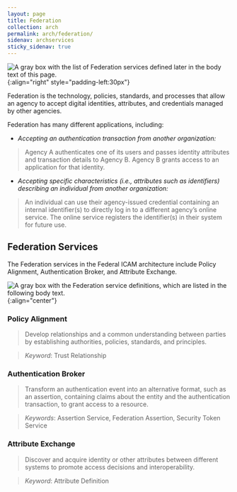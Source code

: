 ```yaml
---
layout: page
title: Federation
collection: arch
permalink: arch/federation/
sidenav: archservices
sticky_sidenav: true
---
```


![A gray box with the list of Federation services defined later in the body text of this page.]({{site.baseurl}}/assets/arch/services/FederationServices.png){:align="right" style="padding-left:30px"}

Federation is the technology, policies, standards, and processes that allow an agency to accept digital identities, attributes, and credentials managed by other agencies.

Federation has many different applications, including:

- *Accepting an authentication transaction from another organization:*

> Agency A authenticates one of its users and passes identity attributes and transaction details to Agency B. Agency B grants access to an application        for that identity.

- *Accepting specific characteristics (i.e., attributes such as identifiers) describing an individual from another organization:*

> An individual can use their agency-issued credential containing an internal identifier(s) to directly log in to a different agency’s online service. The    online service registers the identifier(s) in their system for future use.

## Federation Services
The Federation services in the Federal ICAM architecture include Policy Alignment, Authentication Broker, and Attribute Exchange.

![A gray box with the Federation service definitions, which are listed in the following body text.]({{site.baseurl}}/assets/arch/services/FederationServiceDefinitions.png){:align="center"}

### Policy Alignment

> Develop relationships and a common understanding between parties by establishing authorities, policies, standards, and principles.

> *Keyword*: Trust Relationship

### Authentication Broker

> Transform an authentication event into an alternative format, such as an assertion, containing claims about the entity and the authentication transaction, to grant access to a resource. 

> *Keywords*: Assertion Service, Federation Assertion, Security Token Service

### Attribute Exchange

> Discover and acquire identity or other attributes between different systems to promote access decisions and interoperability.

> *Keyword*: Attribute Definition
